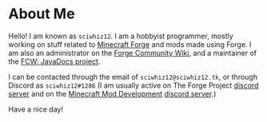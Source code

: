About Me
======

Hello! I am known as `sciwhiz12`. I am a hobbyist programmer, mostly working on stuff related to [Minecraft Forge][forge] and mods made using Forge. I am also an administrator on the [Forge Community Wiki][fcw], and a maintainer of the [FCW: JavaDocs project][fcw_javadocs].

I can be contacted through the email of `sciwhiz12@sciwhiz12.tk`, or through Discord as `sciwhiz12#1286` (I am usually active on The Forge Project [discord server][forge_discord] and on the [Minecraft Mod Development][mmd] [discord server][mmd_discord].)

Have a nice day!

[forge]: https://github.com/MinecraftForge/MinecraftForge
[fcw]: https://forge.gemwire.uk/index.php?title=User:SciWhiz12
[fcw_javadocs]: https://github.com/forgecommunitywiki/javadocs
[forge_discord]: https://discord.gg/UvedJ9m
[mmd]: https://mcmoddev.com/
[mmd_discord]: https://discord.mcmoddev.com/
